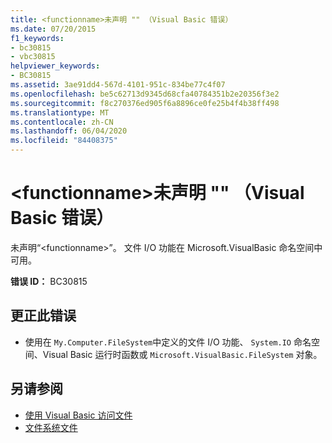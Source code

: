 ```yaml
---
title: <functionname>未声明 "" （Visual Basic 错误）
ms.date: 07/20/2015
f1_keywords:
- bc30815
- vbc30815
helpviewer_keywords:
- BC30815
ms.assetid: 3ae91dd4-567d-4101-951c-834be77c4f07
ms.openlocfilehash: be5c62713d9345d68cfa40784351b2e20356f3e2
ms.sourcegitcommit: f8c270376ed905f6a8896ce0fe25b4f4b38ff498
ms.translationtype: MT
ms.contentlocale: zh-CN
ms.lasthandoff: 06/04/2020
ms.locfileid: "84408375"
---
```

# <a name="functionname-is-not-declared-visual-basic-error"></a>\<functionname>未声明 "" （Visual Basic 错误）
未声明“\<functionname>”。 文件 I/O 功能在 Microsoft.VisualBasic 命名空间中可用。  
  
 **错误 ID：** BC30815  
  
## <a name="to-correct-this-error"></a>更正此错误  
  
- 使用在 `My.Computer.FileSystem`中定义的文件 I/O 功能、 `System.IO` 命名空间、Visual Basic 运行时函数或 `Microsoft.VisualBasic.FileSystem` 对象。  
  
## <a name="see-also"></a>另请参阅

- [使用 Visual Basic 访问文件](../developing-apps/programming/drives-directories-files/file-access.md)
- [文件系统文件](xref:Microsoft.VisualBasic.FileIO.FileSystem)
